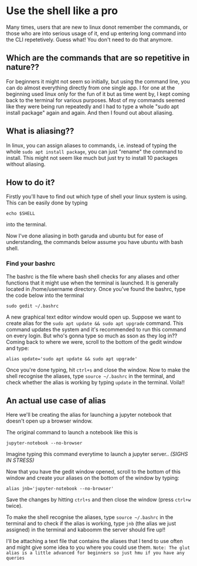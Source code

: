 # Use the shell like a pro

Many times, users that are new to linux donot remember the commands, or those who are into serious usage of it, end up entering long command into the CLI repetetively. Guess what! You don't need to do that anymore.
## Which are the commands that are so repetitive in nature??
For beginners it might not seem so initially, but using the command line, you can do almost everything directly from one single app. I for one at the beginning used linux only for the fun of it but as time went by, I kept coming back to the terminal for various purposes. Most of my commands seemed like they were being run repeatedly and I had to type a whole "sudo apt install package" again and again. And then I found out about aliasing.

## What is aliasing??
In linux, you can assign aliases to commands, i.e. instead of typing the whole `sudo apt install package`, you can just "rename" the command to install. This might not seem like much but just try to install 10 packages without aliasing.

## How to do it?
Firstly you'll have to find out which type of shell your linux system is using. This can be easily done by typing
``` console
echo $SHELL
```
into the terminal.

Now I've done aliasing in both garuda and ubuntu but for ease of understanding, the commands below assume you have ubuntu with bash shell.

### Find your bashrc
The bashrc is the file where bash shell checks for any aliases and other functions that it might use when the terminal is launched. It is generally located in /home/username directory.
Once you've found the bashrc, type the code below into the terminal
``` console
sudo gedit ~/.bashrc
```
A new graphical text editor window would open up. Suppose we want to create alias for the `sudo apt update && sudo apt upgrade` command. This command updates the system and it's recommended to run this command on every login. But who's gonna type so much as sson as they log in?? Coming back to where we were, scroll to the bottom of the gedit window and type:
```console
alias update='sudo apt update && sudo apt upgrade'
```
Once you're done typing, hit `ctrl+s` and close the window. Now to make the shell recognise the aliases, type `source ~/.bashrc` in the terminal, and check whether the alias is working by typing `update` in the terminal. Voila!!

##

## **An actual use case of alias**
Here we'll be creating the alias for launching a jupyter notebook that doesn't open up a browser window.

The original command to launch a notebook like this is 
``` console
jupyter-notebook --no-browser
```
Imagine typing this command everytime to launch a jupyter server.. *(SIGHS IN STRESS)*


Now that you have the gedit window opened, scroll to the bottom of this window and create your aliases on the bottom of the window by typing:
``` console
alias jnb='jupyter-notebook --no-browser'
```

Save the changes by hitting `ctrl+s` and then close the window (press `ctrl+w` twice).

To make the shell recognise the aliases, type `source ~/.bashrc` in the terminal and to check if the alias is working, type `jnb` (the alias we just assigned) in the terminal and kaboomm the server should fire up!!

I'll be attaching a text file that contains the aliases that I tend to use often and might give some idea to you where you could use them.
`Note: The glut alias is a little advanced for beginners so just hmu if you have any queries`
